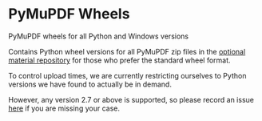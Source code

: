 # PyMuPDF Wheels
PyMuPDF wheels for all Python and Windows versions

Contains Python wheel versions for all PyMuPDF zip files in the [optional material repository](https://github.com/JorjMcKie/PyMuPDF-Optional-Material) for those who prefer the standard wheel format.

To control upload times, we are currently restricting ourselves to Python versions we have found to actually be in demand.

However, any version 2.7 or above is supported, so please record an issue [here](https://github.com/rk700/PyMuPDF/issues) if you are missing your case.